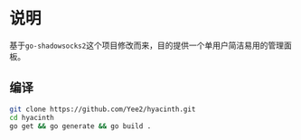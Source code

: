 # 说明

基于`go-shadowsocks2`这个项目修改而来，目的提供一个单用户简洁易用的管理面板。

## 编译

```sh
git clone https://github.com/Yee2/hyacinth.git
cd hyacinth
go get && go generate && go build .
```
